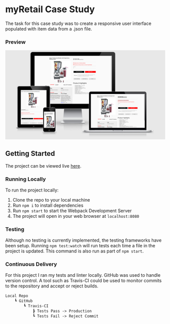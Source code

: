 # myRetail Case Study

The task for this case study was to create a responsive user interface populated with item data from a .json file.

### Preview

![responsive](responsive.png)


## Getting Started

The project can be viewed live [here](https://nicolaslwilson.github.io/myRetailCaseStudy/dist/).

### Running Locally

To run the project locally:

1. Clone the repo to your local machine
2. Run `npm i` to install dependencies
3. Run `npm start` to start the Webpack Development Server
4. The project will open in your web browser at `localhost:8080`

### Testing

Although no testing is currently implemented, the testing frameworks have been setup. Running `npm test:watch` will run tests each time a file in the project is updated. This command is also run as part of `npm start`.

### Continuous Delivery

For this project I ran my tests and linter locally. GitHub was used to handle version control. A tool such as Travis-CI could be used to monitor commits to the repository and accept or reject builds.

```
Local Repo 
	┗ GitHub 
		┗ Travis-CI 
			┣ Tests Pass -> Production
			┗ Tests Fail -> Reject Commit
```
